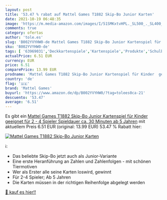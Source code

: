 ```yaml
---
layout: post
title: '53.47 % rabat auf Mattel Games T1882 Skip-Bo Junior Karten'
date: 2021-10-19 06:48:35
image: 'https://m.media-amazon.com/images/I/51SMKxtvHPL._SL500_._SL400_.jpg'
comments: true
category: ofertas
author: 'tole.es'
slug: 'B002YVYHW0-de Mattel Games T1882 Skip-Bo Junior Kartenspiel für Kinder...'
sku: 'B002YVYHW0-de'
tags: [ '63969031','Deckkartenspiele','Kartenspiele','Produkte','Schulbedarf','Spiele','Spielzeug','mattel games', ]
actualPrice: 6.51 EUR
currency: EUR
price: 6.51
comparePrice: 13.99 EUR
prodname: 'Mattel Games T1882 Skip-Bo Junior Kartenspiel für Kinder  geeignet für 2 - 4 Spieler  Spieldauer ca. 30 Minuten  ab 5 Jahren'
country: 'de'
flag: '🇩🇪'
brand: 'Mattel Games'
buyurl: 'https://www.amazon.de/dp/B002YVYHW0/?tag=tolees0ca-21'
descuento: '53.47'
average: '6.51'
---
```


Es gibt ein [Mattel Games T1882 Skip-Bo Junior Kartenspiel für Kinder  geeignet für 2 - 4 Spieler  Spieldauer ca. 30 Minuten  ab 5 Jahren](https://www.amazon.de/dp/B002YVYHW0/?tag=tolees0ca-21) mit aktuellem Preis 6.51 EUR (original: 13.99 EUR) 53.47 % Rabatt hier:

[![Mattel Games T1882 Skip-Bo Junior Karten](https://m.media-amazon.com/images/I/51SMKxtvHPL._SL500_._SL400_.jpg)](https://www.amazon.de/dp/B002YVYHW0/?tag=tolees0ca-21)

ℹ️:

- Das beliebte Skip-Bo jetzt auch als Junior-Variante
- Eine erste Heranführung an Zahlen und Zahlenfolgen - mit schönen Tiermotiven
- Wer als Erster alle seine Karten loswird, gewinnt
- Für 2-4 Spieler; Ab 5 Jahren
- Die Karten müssen in der richtigen Reihenfolge abgelegt werden

[🛒 kauf es hier!!](https://www.amazon.de/dp/B002YVYHW0/?tag=tolees0ca-21)
